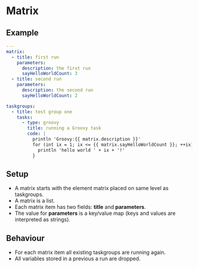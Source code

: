 # Matrix

## Example
```yaml
---
matrix:
  - title: first run
    parameters:
      description: the first run
      sayHelloWorldCount: 3
  - title: second run
    parameters:
      description: the second run
      sayHelloWorldCount: 2

taskgroups:
  - title: test group one
    tasks:
      - type: groovy
        title: running a Groovy task
        code: |
          println 'Groovy:{{ matrix.description }}'
          for (int ix = 1; ix <= {{ matrix.sayHelloWorldCount }}; ++ix) {
            println 'hello world ' + ix + '!'
          }
```

## Setup

  - A matrix starts with the element matrix placed on same level as taskgroups.
  - A matrix is a list.
  - Each matrix item has two fields: **title** and **parameters**.
  - The value for **parameters** is a key/value map (keys and values are interpreted as strings).

## Behaviour
 
  - For each matrix item all existing taskgroups are running again.
  - All variables stored in a previous a run are dropped.

